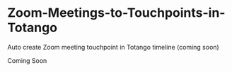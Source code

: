 # Zoom-Meetings-to-Touchpoints-in-Totango
Auto create Zoom meeting touchpoint in Totango timeline (coming soon)

Coming Soon
